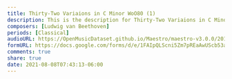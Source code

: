 ```yaml
---
title: Thirty-Two Variaions in C Minor WoO80 (1)
description: This is the description for Thirty-Two Variaions in C Minor WoO80 by Ludwig van Beethoven
composers: [Ludwig van Beethoven]
periods: [Classical]
audioURL: https://OpenMusicDataset.github.io/Maestro/maestro-v3.0.0/2011/MIDI-Unprocessed_12_R3_2011_MID--AUDIO_R3-D4_03_Track03_wav.midi
formURL: https://docs.google.com/forms/d/e/1FAIpQLScni5Zm7pREaAwUScb53aFJL2_qmWMSEMgZqDxtiB_R82ux3Q/viewform
comments: true
share: true
date: 2021-08-08T07:43:13-06:00
---
```

